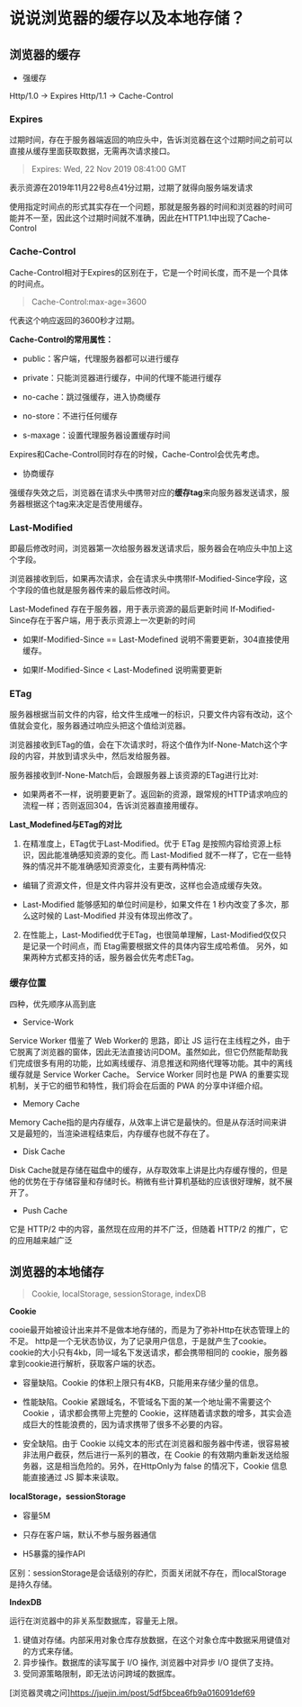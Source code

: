 # 说说浏览器的缓存以及本地存储？

## 浏览器的缓存

- 强缓存

Http/1.0 -> Expires 
Http/1.1 -> Cache-Control

### Expires

过期时间，存在于服务器端返回的响应头中，告诉浏览器在这个过期时间之前可以直接从缓存里面获取数据，无需再次请求接口。

> Expires: Wed, 22 Nov 2019 08:41:00 GMT

表示资源在2019年11月22号8点41分过期，过期了就得向服务端发请求

使用指定时间点的形式其实存在一个问题，那就是服务器的时间和浏览器的时间可能并不一至，因此这个过期时间就不准确，因此在HTTP1.1中出现了Cache-Control

### Cache-Control

Cache-Control相对于Expires的区别在于，它是一个时间长度，而不是一个具体的时间点。

> Cache-Control:max-age=3600

代表这个响应返回的3600秒才过期。

**Cache-Control的常用属性：**

- public：客户端，代理服务器都可以进行缓存

- private：只能浏览器进行缓存，中间的代理不能进行缓存

- no-cache：跳过强缓存，进入协商缓存

- no-store：不进行任何缓存

- s-maxage：设置代理服务器设置缓存时间

Expires和Cache-Control同时存在的时候，Cache-Control会优先考虑。

- 协商缓存

强缓存失效之后，浏览器在请求头中携带对应的**缓存tag**来向服务器发送请求，服务器根据这个tag来决定是否使用缓存。

### Last-Modified

即最后修改时间，浏览器第一次给服务器发送请求后，服务器会在响应头中加上这个字段。

浏览器接收到后，如果再次请求，会在请求头中携带If-Modified-Since字段，这个字段的值也就是服务器传来的最后修改时间。

Last-Modefined 存在于服务器，用于表示资源的最后更新时间
If-Modified-Since存在于客户端，用于表示资源上一次更新的时间

- 如果If-Modified-Since == Last-Modefined 说明不需要更新，304直接使用缓存。

- 如果If-Modified-Since < Last-Modefined 说明需要更新

### ETag

服务器根据当前文件的内容，给文件生成唯一的标识，只要文件内容有改动，这个值就会变化，服务器通过响应头把这个值给浏览器。

浏览器接收到ETag的值，会在下次请求时，将这个值作为If-None-Match这个字段的内容，并放到请求头中，然后发给服务器。

服务器接收到If-None-Match后，会跟服务器上该资源的ETag进行比对:

- 如果两者不一样，说明要更新了。返回新的资源，跟常规的HTTP请求响应的流程一样；否则返回304，告诉浏览器直接用缓存。

**Last_Modefined与ETag的对比**

1. 在精准度上，ETag优于Last-Modified。优于 ETag 是按照内容给资源上标识，因此能准确感知资源的变化。而 Last-Modified 就不一样了，它在一些特殊的情况并不能准确感知资源变化，主要有两种情况:

- 编辑了资源文件，但是文件内容并没有更改，这样也会造成缓存失效。

- Last-Modified 能够感知的单位时间是秒，如果文件在 1 秒内改变了多次，那么这时候的 Last-Modified 并没有体现出修改了。

2. 在性能上，Last-Modified优于ETag，也很简单理解，Last-Modified仅仅只是记录一个时间点，而 Etag需要根据文件的具体内容生成哈希值。
另外，如果两种方式都支持的话，服务器会优先考虑ETag。

### 缓存位置

四种，优先顺序从高到底

- Service-Work

Service Worker 借鉴了 Web Worker的 思路，即让 JS 运行在主线程之外，由于它脱离了浏览器的窗体，因此无法直接访问DOM。虽然如此，但它仍然能帮助我们完成很多有用的功能，比如离线缓存、消息推送和网络代理等功能。其中的离线缓存就是 Service Worker Cache。
Service Worker 同时也是 PWA 的重要实现机制，关于它的细节和特性，我们将会在后面的 PWA 的分享中详细介绍。

- Memory Cache

Memory Cache指的是内存缓存，从效率上讲它是最快的。但是从存活时间来讲又是最短的，当渲染进程结束后，内存缓存也就不存在了。

- Disk Cache

Disk Cache就是存储在磁盘中的缓存，从存取效率上讲是比内存缓存慢的，但是他的优势在于存储容量和存储时长。稍微有些计算机基础的应该很好理解，就不展开了。

- Push Cache

它是 HTTP/2 中的内容，虽然现在应用的并不广泛，但随着 HTTP/2 的推广，它的应用越来越广泛

## 浏览器的本地储存

> Cookie, localStorage, sessionStorage, indexDB

**Cookie** 

cooie最开始被设计出来并不是做本地存储的，而是为了弥补Http在状态管理上的不足。
http是一个无状态协议，为了记录用户信息，于是就产生了cookie。cookie的大小只有4kb，同一域名下发送请求，都会携带相同的
cookie，服务器拿到cookie进行解析，获取客户端的状态。

- 容量缺陷。Cookie 的体积上限只有4KB，只能用来存储少量的信息。

- 性能缺陷。Cookie 紧跟域名，不管域名下面的某一个地址需不需要这个 Cookie ，请求都会携带上完整的 Cookie，这样随着请求数的增多，其实会造成巨大的性能浪费的，因为请求携带了很多不必要的内容。

- 安全缺陷。由于 Cookie 以纯文本的形式在浏览器和服务器中传递，很容易被非法用户截获，然后进行一系列的篡改，在 Cookie 的有效期内重新发送给服务器，这是相当危险的。另外，在HttpOnly为 false 的情况下，Cookie 信息能直接通过 JS 脚本来读取。

**localStorage，sessionStorage**

- 容量5M

- 只存在客户端，默认不参与服务器通信

- H5暴露的操作API

区别：sessionStorage是会话级别的存贮，页面关闭就不存在，而localStorage是持久存储。

**IndexDB**

运行在浏览器中的非关系型数据库，容量无上限。

1. 键值对存储。内部采用对象仓库存放数据，在这个对象仓库中数据采用键值对的方式来存储。
2. 异步操作。数据库的读写属于 I/O 操作, 浏览器中对异步 I/O 提供了支持。
3. 受同源策略限制，即无法访问跨域的数据库。

[浏览器灵魂之问]<https://juejin.im/post/5df5bcea6fb9a016091def69>
